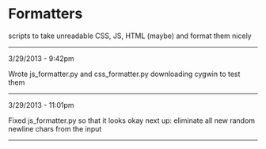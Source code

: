 Formatters
==========

scripts to take unreadable CSS, JS, HTML (maybe) and format them nicely

-------------

3/29/2013 - 9:42pm

Wrote js_formatter.py and css_formatter.py
downloading cygwin to test them

-------------

3/29/2013 - 11:01pm

Fixed js_formatter.py so that it looks okay
next up: eliminate all new random newline chars from the input

-------------

